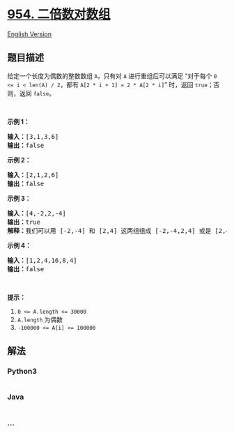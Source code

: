 # [954. 二倍数对数组](https://leetcode-cn.com/problems/array-of-doubled-pairs)

[English Version](/solution/0900-0999/0954.Array%20of%20Doubled%20Pairs/README_EN.md)

## 题目描述

<!-- 这里写题目描述 -->
<p>给定一个长度为偶数的整数数组&nbsp;<code>A</code>，只有对&nbsp;<code>A</code>&nbsp;进行重组后可以满足 &ldquo;对于每个 <code>0 &lt;=&nbsp;i &lt; len(A) / 2</code>，都有 <code>A[2 * i + 1] = 2 * A[2 * i]</code>&rdquo;&nbsp;时，返回 <code>true</code>；否则，返回 <code>false</code>。</p>

<p>&nbsp;</p>

<p><strong>示例 1：</strong></p>

<pre><strong>输入：</strong>[3,1,3,6]
<strong>输出：</strong>false
</pre>

<p><strong>示例 2：</strong></p>

<pre><strong>输入：</strong>[2,1,2,6]
<strong>输出：</strong>false
</pre>

<p><strong>示例 3：</strong></p>

<pre><strong>输入：</strong>[4,-2,2,-4]
<strong>输出：</strong>true
<strong>解释：</strong>我们可以用 [-2,-4] 和 [2,4] 这两组组成 [-2,-4,2,4] 或是 [2,4,-2,-4]</pre>

<p><strong>示例 4：</strong></p>

<pre><strong>输入：</strong>[1,2,4,16,8,4]
<strong>输出：</strong>false
</pre>

<p>&nbsp;</p>

<p><strong>提示：</strong></p>

<ol>
	<li><code>0 &lt;= A.length &lt;= 30000</code></li>
	<li><code>A.length</code>&nbsp;为偶数</li>
	<li><code>-100000 &lt;= A[i] &lt;= 100000</code></li>
</ol>

## 解法

<!-- 这里可写通用的实现逻辑 -->

<!-- tabs:start -->

### **Python3**

<!-- 这里可写当前语言的特殊实现逻辑 -->

```python

```

### **Java**

<!-- 这里可写当前语言的特殊实现逻辑 -->

```java

```

### **...**

```

```

<!-- tabs:end -->
